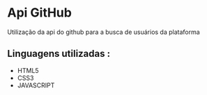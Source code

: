 # Api GitHub

Utilização da api do github para a busca de usuários da plataforma 

## Linguagens utilizadas :

- HTML5
- CSS3
- JAVASCRIPT

